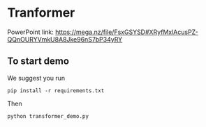 # Tranformer

PowerPoint link: https://mega.nz/file/FsxGSYSD#XRyfMxlAcusPZ-QQnOURYVmkU8A8Jke96nS7bP34yRY 

## To start demo
We suggest you run 

`pip install -r requirements.txt`

Then 

`python transformer_demo.py`